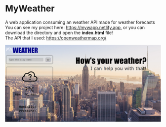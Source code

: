 # MyWeather
A web application consuming an weather API made for weather forecasts<br>
You can see my project here: https://mywapp.netlify.app, or you can download the directory and open the <b>index.html</b> file!<br>
The API that I used: https://openweathermap.org/
<div>
  <a href="https://mywapp.netlify.app">
    <img src="./myw1.png" target="_blank">
  </a>
  
</div>

